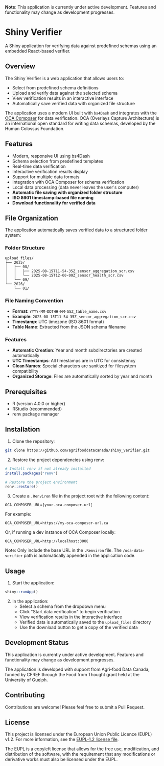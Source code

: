 **Note**: This application is currently under active development. Features and functionality may change as development progresses.

# Shiny Verifier

A Shiny application for verifying data against predefined schemas using an embedded React-based verifier.

## Overview

The Shiny Verifier is a web application that allows users to:
- Select from predefined schema definitions
- Upload and verify data against the selected schema
- View verification results in an interactive interface
- Automatically save verified data with organized file structure

The application uses a modern UI built with `bs4Dash` and integrates with the [OCA Composer](https://github.com/agrifooddatacanada/OCA_Composer) for data verification. OCA (Overlays Capture Architecture) is an international open standard for writing data schemas, developed by the Human Colossus Foundation.

## Features

- Modern, responsive UI using bs4Dash
- Schema selection from predefined templates
- Real-time data verification
- Interactive verification results display
- Support for multiple data formats
- Integration with OCA Composer for schema verification
- Local data processing (data never leaves the user's computer)
- **Automatic file saving with organized folder structure**
- **ISO 8601 timestamp-based file naming**
- **Download functionality for verified data**

## File Organization

The application automatically saves verified data to a structured folder system:

### Folder Structure
```
upload_files/
├── 2025/
│   ├── 08/
│   │   ├── 2025-08-15T11-54-35Z_sensor_aggregation_scr.csv
│   │   └── 2025-08-15T12-00-00Z_sensor_health_scr.csv
│   └── 09/
└── 2026/
    └── 01/
```

### File Naming Convention
- **Format**: `YYYY-MM-DDTHH-MM-SSZ_table_name.csv`
- **Example**: `2025-08-15T11-54-35Z_sensor_aggregation_scr.csv`
- **Timestamp**: UTC timezone (ISO 8601 format)
- **Table Name**: Extracted from the JSON schema filename

### Features
- **Automatic Creation**: Year and month subdirectories are created automatically
- **UTC Timestamps**: All timestamps are in UTC for consistency
- **Clean Names**: Special characters are sanitized for filesystem compatibility
- **Organized Storage**: Files are automatically sorted by year and month

## Prerequisites

- R (version 4.0.0 or higher)
- RStudio (recommended)
- renv package manager

## Installation

1. Clone the repository:
```bash
git clone https://github.com/agrifooddatacanada/shiny_verifier.git
```

2. Restore the project dependencies using renv:
```R
# Install renv if not already installed
install.packages("renv")

# Restore the project environment
renv::restore()
```

3. Create a `.Renviron` file in the project root with the following content:
```
OCA_COMPOSER_URL=[your-oca-composer-url]
```

For example:
```
OCA_COMPOSER_URL=https://my-oca-composer-url.ca
```

Or, if running a dev instance of OCA Composer locally:
```
OCA_COMPOSER_URL=http://localhost:3000
```

Note: Only include the base URL in the `.Renviron` file. The `/oca-data-verifier` path is automatically appended in the application code.

## Usage

1. Start the application:
```R
shiny::runApp()
```

2. In the application:
   - Select a schema from the dropdown menu
   - Click "Start data verification" to begin verification
   - View verification results in the interactive interface
   - Verified data is automatically saved to the `upload_files` directory
   - Use the download button to get a copy of the verified data

## Development Status

This application is currently under active development. Features and functionality may change as development progresses.

The application is developed with support from Agri-food Data Canada, funded by CFREF through the Food from Thought grant held at the University of Guelph.

## Contributing

Contributions are welcome! Please feel free to submit a Pull Request.

## License

This project is licensed under the European Union Public Licence (EUPL) v1.2. For more information, see the [EUPL-1.2 license file](LICENSE).

The EUPL is a copyleft license that allows for the free use, modification, and distribution of the software, with the requirement that any modifications or derivative works must also be licensed under the EUPL.
